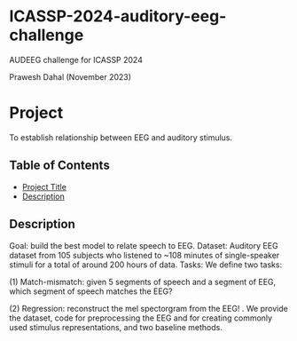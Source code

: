 # ICASSP-2024-auditory-eeg-challenge
AUDEEG challenge for ICASSP 2024

Prawesh Dahal (November 2023)

# Project 

To establish relationship between EEG and auditory stimulus.

## Table of Contents

- [Project Title](#project-title)
- [Description](#description)
 

## Description

Goal: build the best model to relate speech to EEG. 
Dataset: Auditory EEG dataset from 105 subjects who listened to ~108 minutes of single-speaker stimuli for a total of around 200 hours of data. 
Tasks: We define two tasks:

(1) Match-mismatch: given 5 segments of speech and a segment of EEG, which segment of speech matches the EEG?

(2) Regression: reconstruct the mel spectorgram from the EEG! . We provide the dataset, code for preprocessing the EEG and for creating commonly used stimulus representations, and two baseline methods.
  
